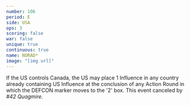 ```yaml
---
number: 106
period: E
side: USA
ops: 3
scoring: false
war: false
unique: true
continuous: true
name: NORAD*
image: "[img url]"
---
```

If the US controls Canada, the US may place 1 Influence in any country already containing US Influence at the conclusion of any Action Round in which the DEFCON marker moves to the '2' box. This event canceled by *#42 Quagmire*.
